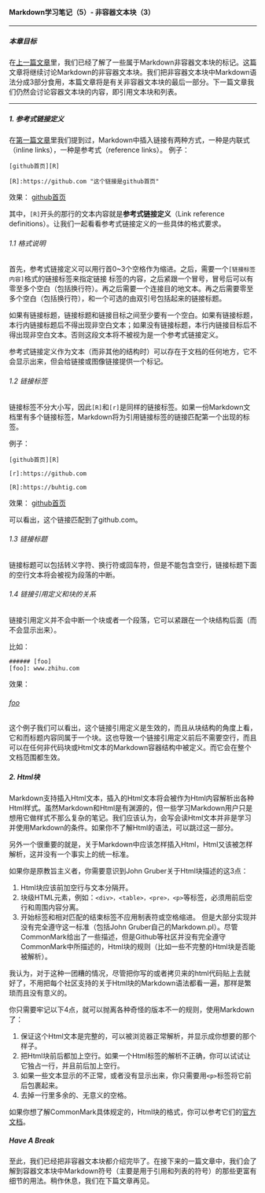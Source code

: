 #### Markdown学习笔记（5）- 非容器文本块（3）

***
##### 本章目标

在[上一篇文章](https://github.com/TiriSane/MarkdownTutorial/blob/master/Markdown_Tutorial_4.md)里，我们已经了解了一些属于Markdown非容器文本块的标记。这篇文章将继续讨论Markdown的非容器文本块。我们把非容器文本块中Markdown语法分成3部分食用，本篇文章将是有关非容器文本块的最后一部分。下一篇文章我们仍然会讨论容器文本块的内容，即引用文本块和列表。

***

##### 1. 参考式链接定义

在[第一篇文章](https://github.com/TiriSane/MarkdownTutorial/blob/master/Markdown_Tutorial_1.md)里我们提到过，Markdown中插入链接有两种方式，一种是内联式（inline links），一种是参考式（reference links）。
例子：

`[github首页][R]`

`[R]:https://github.com "这个链接是github首页"`

效果：
[github首页][R]

[R]:https://github.com "这个链接是github首页"

其中，`[R]`开头的那行的文本内容就是**参考式链接定义**（Link reference definitions）。让我们一起看看参考式链接定义的一些具体的格式要求。

###### 1.1 格式说明

首先，参考式链接定义可以用行首0~3个空格作为缩进。之后，需要一个`[链接标签内容]`格式的链接标签来指定链接 标签的内容，之后紧跟一个冒号，冒号后可以有零至多个空白（包括换行符）。再之后需要一个连接目的地文本。再之后需要零至多个空白（包括换行符），和一个可选的由双引号包括起来的链接标题。

如果有链接标题，链接标题和链接目标之间至少要有一个空白。如果有链接标题，本行内链接标题后不得出现非空白文本；如果没有链接标题，本行内链接目标后不得出现非空白文本。否则这段文本将不被视为是一个参考式链接定义。

参考式链接定义作为文本（而非其他的结构时）可以存在于文档的任何地方，它不会显示出来，但会给链接或图像链接提供一个标记。

###### 1.2 链接标签

链接标签不分大小写，因此`[R]`和`[r]`是同样的链接标签。如果一份Markdown文档里有多个链接标签，Markdown将为引用链接标签的链接匹配第一个出现的标签。

例子：
```
[github首页][R]

[r]:https://github.com

[R]:https://buhtig.com
```

效果：
[github首页][R]

[r]:https://github.com

[R]:https://buhtig.com

可以看出，这个链接匹配到了github.com。

###### 1.3 链接标题

链接标题可以包括转义字符、换行符或回车符，但是不能包含空行，链接标题下面的空行文本将会被视为段落的中断。

###### 1.4 链接引用定义和块的关系

链接引用定义并不会中断一个块或者一个段落，它可以紧跟在一个块结构后面（而不会显示出来）。

比如：
```
###### [foo]
[foo]: www.zhihu.com
```

效果：
###### [foo]
[foo]: www.zhihu.com

这个例子我们可以看出，这个链接引用定义是生效的，而且从块结构的角度上看，它和而标题内容同属于一个块。这也导致一个链接引用定义前后不需要空行，而且可以在任何非代码块或Html文本的Markdown容器结构中被定义。而它会在整个文档范围都生效。

##### 2. Html块

Markdown支持插入Html文本，插入的Html文本将会被作为Html内容解析出各种Html样式。虽然Markdown和Html是有渊源的，但一些学习Markdown用户只是想用它做样式不那么复杂的笔记。我们应该认为，会写会读Html文本并非是学习并使用Markdown的条件。如果你不了解Html的语法，可以跳过这一部分。

另外一个很重要的就是，关于Markdown中应该怎样插入Html，Html又该被怎样解析，这并没有一个事实上的统一标准。

如果你是原教旨主义者，你需要意识到John Gruber关于Html块描述的这3点：
1. Html块应该前加空行与文本分隔开。
2. 块级HTML元素，例如：`<div>，<table>，<pre>，<p>`等标签，必须用前后空行和周围内容分离。
3. 开始标签和相对匹配的结束标签不应用制表符或空格缩进。
但是大部分实现并没有完全遵守这一标准（包括John Gruber自己的Markdown.pl）。尽管CommonMark给出了一些描述，但是Github等社区并没有完全遵守CommonMark中所描述的，Html块的规则（比如一些不完整的Html块是否能被解析）。

我认为，对于这种一团糟的情况，尽管把你写的或者拷贝来的html代码贴上去就好了，不用把每个社区支持的关于Html块的Markdown语法都看一遍，那样是繁琐而且没有意义的。

你只需要牢记以下4点，就可以抛离各种奇怪的版本不一的规则，使用Markdown了：
1. 保证这个Html文本是完整的，可以被浏览器正常解析，并显示成你想要的那个样子。
2. 把Html块前后都加上空行。如果一个Html标签的解析不正确，你可以试试让它独占一行，并且前后加上空行。
3. 如果一些文本显示的不正常，或者没有显示出来，你只需要用`<p>`标签将它前后包裹起来。
4. 去掉一行里多余的、无意义的空格。

如果你想了解CommonMark具体规定的，Html块的格式，你可以参考它们的[官方文档](http://spec.commonmark.org/0.28/)。

##### Have A Break

至此，我们已经把非容器文本块都介绍完毕了。在接下来的一篇文章中，我们会了解到容器文本块中Markdown符号（主要是用于引用和列表的符号）的那些更富有细节的用法。稍作休息，我们在下篇文章再见。
